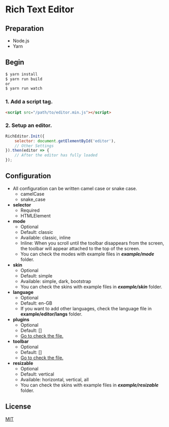# Rich Text Editor

## Preparation
- Node.js
- Yarn

## Begin
```bash
$ yarn install
$ yarn run build
or
$ yarn run watch
```

### 1. Add a script tag.
```html
<script src="/path/to/editor.min.js"></script>
```

### 2. Setup an editor.
```javascript
RichEditor.Init({
	selector: document.getElementById('editor'),
	// Other Settings
}).then(editor => {
	// After the editor has fully loaded
});
```

## Configuration
- All configuration can be written camel case or snake case.
	- camelCase
	- snake_case
- **selector**
	- Required
	- HTMLElement
- **mode**
	- Optional
	- Default: classic
	- Available: classic, inline
	- Inline: When you scroll until the toolbar disappears from the screen, the toolbar will appear attached to the top of the screen.
	- You can check the modes with example files in ***example/mode*** folder.
- **skin**
	- Optional
	- Default: simple
	- Available: simple, dark, bootstrap
	- You can check the skins with example files in ***example/skin*** folder.
- **language**
	- Optional
	- Default: en-GB
	- If you want to add other languages, check the language file in **example/editor/langs** folder.
- **plugins**
	- Optional
	- Default: []
	- [Go to check the file.](https://github.com/dynafer/rich-text-editor/example/plugins/README.md)
- **toolbar**
	- Optional
	- Default: []
	- [Go to check the file.](https://github.com/dynafer/rich-text-editor/example/toolbar/README.md)
- **resizable**
	- Optional
	- Default: vertical
	- Available: horizontal, vertical, all
	- You can check the skins with example files in ***example/resizable*** folder.

## License
[MIT](https://github.com/dynafer/rich-text-editor/blob/main/LICENSE.txt)